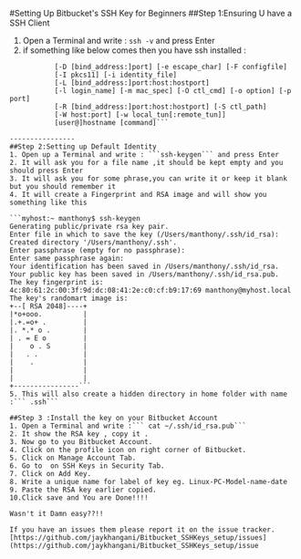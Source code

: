 #Setting Up Bitbucket's SSH Key for Beginners
##Step 1:Ensuring U have a SSH Client
1. Open a Terminal and write : ```ssh -v``` and press Enter
2. if something like below comes then you have ssh installed :  

```usage: ssh [-1246AaCfgKkMNnqsTtVvXxYy] [-b bind_address] [-c cipher_spec]  
           [-D [bind_address:]port] [-e escape_char] [-F configfile]  
           [-I pkcs11] [-i identity_file]  
           [-L [bind_address:]port:host:hostport]  
           [-l login_name] [-m mac_spec] [-O ctl_cmd] [-o option] [-p port]  
           [-R [bind_address:]port:host:hostport] [-S ctl_path]  
           [-W host:port] [-w local_tun[:remote_tun]]  
           [user@]hostname [command]```  

----------------
##Step 2:Setting up Default Identity
1. Open up a Terminal and write : ```ssh-keygen``` and press Enter
2. It will ask you for a file name ,it should be kept empty and you should press Enter
3. It will ask you for some phrase,you can write it or keep it blank but you should remember it 
4. It will create a Fingerprint and RSA image and will show you something like this  

```myhost:~ manthony$ ssh-keygen    
Generating public/private rsa key pair.  
Enter file in which to save the key (/Users/manthony/.ssh/id_rsa):   
Created directory '/Users/manthony/.ssh'.  
Enter passphrase (empty for no passphrase):   
Enter same passphrase again:   
Your identification has been saved in /Users/manthony/.ssh/id_rsa.  
Your public key has been saved in /Users/manthony/.ssh/id_rsa.pub.  
The key fingerprint is:  
4c:80:61:2c:00:3f:9d:dc:08:41:2e:c0:cf:b9:17:69 manthony@myhost.local  
The key's randomart image is:  
+--[ RSA 2048]----+  
|*o+ooo.          |  
|.+.=o+ .         | 
|. *.* o .        | 
| . = E o         |  
|    o . S        |  
|   . .           |  
|    .            |  
|                 |  
|                 |  
+----------------```  
5. This will also create a hidden directory in home folder with name :``` .ssh```    

##Step 3 :Install the key on your Bitbucket Account 
1. Open a Terminal and write :``` cat ~/.ssh/id_rsa.pub```
2. It show the RSA key , copy it .
3. Now go to you Bitbucket Account.
4. Click on the profile icon on right corner of Bitbucket.
5. Click on Manage Account Tab.
6. Go to  on SSH Keys in Security Tab.
7. Click on Add Key.
8. Write a unique name for label of key eg. Linux-PC-Model-name-date
9. Paste the RSA key earlier copied.
10.Click save and You are Done!!!!

Wasn't it Damn easy??!!  

If you have an issues them please report it on the issue tracker.  
[https://github.com/jaykhangani/Bitbucket_SSHKeys_setup/issues](https://github.com/jaykhangani/Bitbucket_SSHKeys_setup/issue 	


